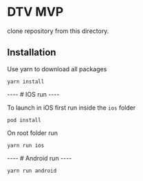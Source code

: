 # DTV MVP

clone repository from this directory.

Installation
-----------
Use yarn to download all packages 

```
yarn install  
```

---- # IOS run ----

To launch in iOS first run inside the `ios` folder

```
pod install 
```
On root folder run 

```
yarn run ios 
```
---- # Android run ----
```
yarn run android
```
